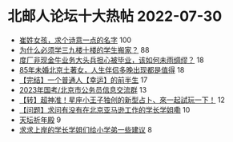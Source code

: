 # 北邮人论坛十大热帖 2022-07-30

- [崔姓女孩，求个诗意一点的名字](https://bbs.byr.cn/article/Talking/6357418) 100
- [为什么必须学三九楼十楼的学生搬家？](https://bbs.byr.cn/article/Picture/3325641) 88
- [度厂非现金牛业务大头兵担心被毕业，该如何未雨绸缪？](https://bbs.byr.cn/article/WorkLife/1189484) 18
- [85年未婚北京土著女，人生伴侣多晚出现都是值得](https://bbs.byr.cn/article/Friends/2028290) 18
- [【完结】一个普通人【幸运】的前半生](https://bbs.byr.cn/article/Feeling/3185293) 17
- [2023年国考/北京市公务员信息交流群](https://bbs.byr.cn/article/CivilServant/49007) 13
- [【转】超神准！星座小王子独创的新型占卜、來一起試玩一下！](https://bbs.byr.cn/article/Constellations/326533) 12
- [【问题】求问有没有在北京亚马逊工作的学长学姐嘞](https://bbs.byr.cn/article/Job/2168429) 10
- [天坛祈年殿](https://bbs.byr.cn/article/Photo/273680) 9
- [求求上岸的学长学姐们给小学弟一些建议](https://bbs.byr.cn/article/AimGraduate/1218292) 8


